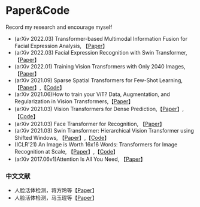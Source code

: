 # Paper&Code
Record my research and encourage myself

* (arXiv 2022.03) Transformer-based Multimodal Information Fusion for Facial Expression Analysis, 【[Paper](https://arxiv.org/pdf/2203.12367.pdf)】
* (arXiv 2022.03) Facial Expression Recognition with Swin Transformer,【[Paper](https://arxiv.org/pdf/2203.13472.pdf)】
* (arXiv 2022.01) Training Vision Transformers with Only 2040 Images,【[Paper](https://arxiv.org/pdf/2201.10728.pdf)】
* (arXiv 2021.09) Sparse Spatial Transformers for Few-Shot Learning, 【[Paper](https://arxiv.org/pdf/2109.10057.pdf)】,【[Code](https://github.com/chenhaoxing/SSFormers)】
* (arXiv 2021.06)How to train your ViT? Data, Augmentation, and Regularization in Vision Transformers,【[Paper](https://arxiv.org/pdf/2106.10270.pdf)】 
* (arXiv 2021.03) Vision Transformers for Dense Prediction,【[Paper](https://arxiv.org/pdf/2103.13413.pdf)】,【[Code](https://github.com/isl-org/DPT)】
* (arXiv 2021.03) Face Transformer for Recognition, 【[Paper](https://arxiv.org/pdf/2103.14803.pdf)】
* (arXiv 2021.03) Swin Transformer: Hierarchical Vision Transformer using Shifted Windows, 【[Paper](https://arxiv.org/pdf/2103.14030.pdf)】,【[Code](https://github.com/microsoft/Swin-Transformer)】
* (ICLR'21) An Image is Worth 16x16 Words: Transformers for Image Recognition at Scale, 【[Paper](https://arxiv.org/pdf/2010.11929.pdf)】,【[Code](https://github.com/google-research/vision_transformer)】
* (arXiv 2017.06v1)Attention Is All You Need, 【[Paper](https://arxiv.org/pdf/1706.03762.pdf)】
### 中文文献
* 人脸活体检测，蒋方玲等【[Paper](https://kns.cnki.net/kcms/detail/detail.aspx?doi=10.16383/j.aas.c180829)】
* 人脸活体检测，马玉琨等【[Paper](https://cf.cnki.net/kcms/detail/detail.aspx?filename=KXTS202107003&dbcode=XWCJ&dbname=XWCTLKCJFDLAST2021&v=)】

